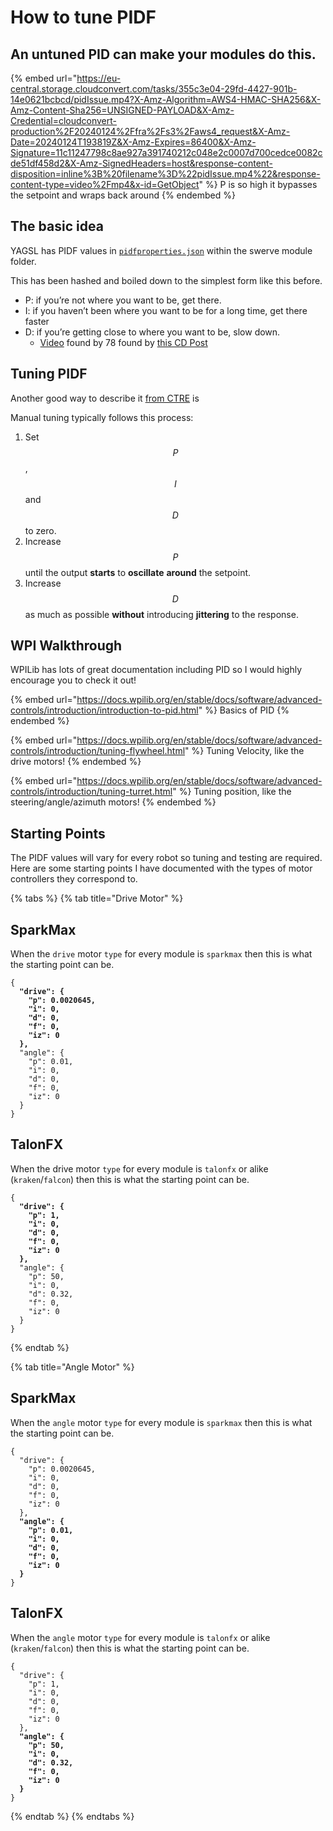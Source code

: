 # How to tune PIDF

## An untuned PID can make your modules do this.

{% embed url="https://eu-central.storage.cloudconvert.com/tasks/355c3e04-29fd-4427-901b-14e0621bcbcd/pidIssue.mp4?X-Amz-Algorithm=AWS4-HMAC-SHA256&X-Amz-Content-Sha256=UNSIGNED-PAYLOAD&X-Amz-Credential=cloudconvert-production%2F20240124%2Ffra%2Fs3%2Faws4_request&X-Amz-Date=20240124T193819Z&X-Amz-Expires=86400&X-Amz-Signature=11c11247798c8ae927a391740212c048e2c0007d700cedce0082cde51df458d2&X-Amz-SignedHeaders=host&response-content-disposition=inline%3B%20filename%3D%22pidIssue.mp4%22&response-content-type=video%2Fmp4&x-id=GetObject" %}
P is so high it bypasses the setpoint and wraps back around
{% endembed %}

## The basic idea

YAGSL has PIDF values in [`pidfproperties.json`](configuration/pidf-properties-configuration/) within the swerve module folder.

This has been hashed and boiled down to the simplest form like this before.&#x20;

* P: if you’re not where you want to be, get there.
* I: if you haven’t been where you want to be for a long time, get there faster
* D: if you’re getting close to where you want to be, slow down.
  * [Video](https://www.youtube.com/watch?v=qKy98Cbcltw) found by 78 found by [this CD Post](https://www.chiefdelphi.com/t/finally-i-understand-pid/450811)

## Tuning PIDF

Another good way to describe it [from CTRE](https://pro.docs.ctr-electronics.com/en/latest/docs/api-reference/device-specific/talonfx/closed-loop-requests.html) is&#x20;

Manual tuning typically follows this process:

1. Set $$P$$, $$I$$ and $$D$$ to zero.
2. Increase $$P$$ until the output **starts** to **oscillate** **around** the setpoint.
3. Increase $$D$$ as much as possible **without** introducing **jittering** to the response.

## WPI Walkthrough

WPILib has lots of great documentation including PID so I would highly encourage you to check it out!

{% embed url="https://docs.wpilib.org/en/stable/docs/software/advanced-controls/introduction/introduction-to-pid.html" %}
Basics of PID
{% endembed %}

{% embed url="https://docs.wpilib.org/en/stable/docs/software/advanced-controls/introduction/tuning-flywheel.html" %}
Tuning Velocity, like the drive motors!
{% endembed %}

{% embed url="https://docs.wpilib.org/en/stable/docs/software/advanced-controls/introduction/tuning-turret.html" %}
Tuning position, like the steering/angle/azimuth motors!
{% endembed %}

## Starting Points

The PIDF values will vary for every robot so tuning and testing are required. Here are some starting points I have documented with the types of motor controllers they correspond to.

{% tabs %}
{% tab title="Drive Motor" %}
## SparkMax

When the `drive` motor `type` for every module is `sparkmax` then this is what the starting point can be.

<pre class="language-json"><code class="lang-json">{
<strong>  "drive": {
</strong><strong>    "p": 0.0020645,
</strong><strong>    "i": 0,
</strong><strong>    "d": 0,
</strong><strong>    "f": 0,
</strong><strong>    "iz": 0
</strong><strong>  },
</strong>  "angle": {
    "p": 0.01,
    "i": 0,
    "d": 0,
    "f": 0,
    "iz": 0
  }
}
</code></pre>

## TalonFX

When the drive motor `type` for every module is `talonfx` or alike (`kraken`/`falcon`) then this is what the starting point can be.

<pre class="language-json"><code class="lang-json">{
<strong>  "drive": {
</strong><strong>    "p": 1,
</strong><strong>    "i": 0,
</strong><strong>    "d": 0,
</strong><strong>    "f": 0,
</strong><strong>    "iz": 0
</strong><strong>  },
</strong>  "angle": {
    "p": 50,
    "i": 0,
    "d": 0.32,
    "f": 0,
    "iz": 0
  }
}
</code></pre>
{% endtab %}

{% tab title="Angle Motor" %}
## SparkMax

When the `angle` motor `type` for every module is `sparkmax` then this is what the starting point can be.

<pre class="language-json"><code class="lang-json">{
  "drive": {
    "p": 0.0020645,
    "i": 0,
    "d": 0,
    "f": 0,
    "iz": 0
  },
<strong>  "angle": {
</strong><strong>    "p": 0.01,
</strong><strong>    "i": 0,
</strong><strong>    "d": 0,
</strong><strong>    "f": 0,
</strong><strong>    "iz": 0
</strong><strong>  }
</strong>}
</code></pre>

## TalonFX

When the `angle` motor `type` for every module is `talonfx` or alike (`kraken`/`falcon`) then this is what the starting point can be.

<pre class="language-json"><code class="lang-json">{
  "drive": {
    "p": 1,
    "i": 0,
    "d": 0,
    "f": 0,
    "iz": 0
  },
<strong>  "angle": {
</strong><strong>    "p": 50,
</strong><strong>    "i": 0,
</strong><strong>    "d": 0.32,
</strong><strong>    "f": 0,
</strong><strong>    "iz": 0
</strong><strong>  }
</strong>}
</code></pre>
{% endtab %}
{% endtabs %}
